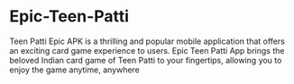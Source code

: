 # Epic-Teen-Patti
Teen Patti Epic APK is a thrilling and popular mobile application that offers an exciting card game experience to users. Epic Teen Patti App brings the beloved Indian card game of Teen Patti to your fingertips, allowing you to enjoy the game anytime, anywhere
